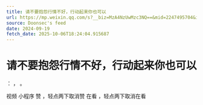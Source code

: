 ```yaml
---
title: 请不要抱怨行情不好，行动起来你也可以
url: https://mp.weixin.qq.com/s?__biz=MzA4NzUwMzc3NQ==&mid=2247495704&idx=1&sn=7913584d1b3be2d9627c2165ab8b0b73
source: Doonsec's feed
date: 2024-09-19
fetch_date: 2025-10-06T18:24:04.915687
---
```


# 请不要抱怨行情不好，行动起来你也可以

：
，
。

视频
小程序
赞
，轻点两下取消赞
在看
，轻点两下取消在看